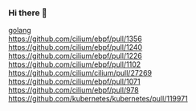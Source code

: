 ### Hi there 👋
[golang](https://github.com/golang/go/commit/381ba9f64cce0e40889d0eec3efef4ca9bb0cf26) \
https://github.com/cilium/ebpf/pull/1356 \
https://github.com/cilium/ebpf/pull/1240 \
https://github.com/cilium/ebpf/pull/1226 \
https://github.com/cilium/ebpf/pull/1102 \
https://github.com/cilium/cilium/pull/27269 \
https://github.com/cilium/ebpf/pull/1071 \
https://github.com/cilium/ebpf/pull/978 \
https://github.com/kubernetes/kubernetes/pull/119971
